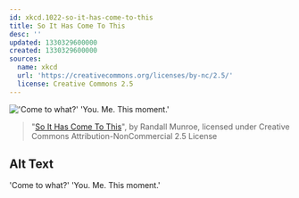 ```yaml
---
id: xkcd.1022-so-it-has-come-to-this
title: So It Has Come To This
desc: ''
updated: 1330329600000
created: 1330329600000
sources:
  name: xkcd
  url: 'https://creativecommons.org/licenses/by-nc/2.5/'
  license: Creative Commons 2.5
---
```

!['Come to what?' 'You. Me. This moment.'](https://imgs.xkcd.com/comics/so_it_has_come_to_this.png)
> "[So It Has Come To This](https://xkcd.com/1022/)", by Randall Munroe, licensed under Creative Commons Attribution-NonCommercial 2.5 License

## Alt Text
'Come to what?' 'You. Me. This moment.'
